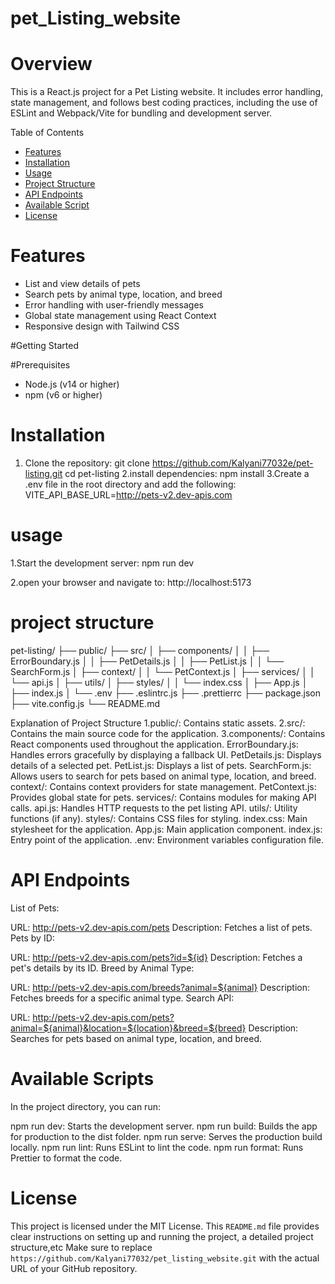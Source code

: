# pet_Listing_website

# Overview

This is a React.js project for a Pet Listing website. It includes error handling, state management, and follows best coding practices, including the use of ESLint and Webpack/Vite for bundling and development server.

Table of Contents

- [Features](#features)
- [Installation](#installation)
- [Usage](#usage)
- [Project Structure](#project-structure)
- [API Endpoints](#api-endpoints)
- [Available Script](#available-scripts)
- [License](#license)

# Features

- List and view details of pets
- Search pets by animal type, location, and breed
- Error handling with user-friendly messages
- Global state management using React Context
- Responsive design with Tailwind CSS

#Getting Started

#Prerequisites

- Node.js (v14 or higher)
- npm (v6 or higher)

# Installation

1. Clone the repository:
git clone https://github.com/Kalyani77032e/pet-listing.git
 cd pet-listing
2.install dependencies:
npm install 
3.Create a .env file in the root directory and add the following:
VITE_API_BASE_URL=http://pets-v2.dev-apis.com

# usage
1.Start the development server:
npm run dev

2.open your browser and navigate to:
http://localhost:5173

# project structure 

pet-listing/
├── public/
├── src/
│   ├── components/
│   │   ├── ErrorBoundary.js
│   │   ├── PetDetails.js
│   │   ├── PetList.js
│   │   └── SearchForm.js
│   ├── context/
│   │   └── PetContext.js
│   ├── services/
│   │   └── api.js
│   ├── utils/
│   ├── styles/
│   │   └── index.css
│   ├── App.js
│   ├── index.js
│   └── .env
├── .eslintrc.js
├── .prettierrc
├── package.json
├── vite.config.js
└── README.md

Explanation of Project Structure
1.public/: Contains static assets.
2.src/: Contains the main source code for the application.
3.components/: Contains React components used throughout the application.
ErrorBoundary.js: Handles errors gracefully by displaying a fallback UI.
PetDetails.js: Displays details of a selected pet.
PetList.js: Displays a list of pets.
SearchForm.js: Allows users to search for pets based on animal type, location, and breed.
context/: Contains context providers for state management.
PetContext.js: Provides global state for pets.
services/: Contains modules for making API calls.
api.js: Handles HTTP requests to the pet listing API.
utils/: Utility functions (if any).
styles/: Contains CSS files for styling.
index.css: Main stylesheet for the application.
App.js: Main application component.
index.js: Entry point of the application.
.env: Environment variables configuration file.


# API Endpoints
List of Pets:

URL: http://pets-v2.dev-apis.com/pets
Description: Fetches a list of pets.
Pets by ID:

URL: http://pets-v2.dev-apis.com/pets?id=${id}
Description: Fetches a pet's details by its ID.
Breed by Animal Type:

URL: http://pets-v2.dev-apis.com/breeds?animal=${animal}
Description: Fetches breeds for a specific animal type.
Search API:

URL: http://pets-v2.dev-apis.com/pets?animal=${animal}&location=${location}&breed=${breed}
Description: Searches for pets based on animal type, location, and breed.

# Available Scripts
In the project directory, you can run:

npm run dev: Starts the development server.
npm run build: Builds the app for production to the dist folder.
npm run serve: Serves the production build locally.
npm run lint: Runs ESLint to lint the code.
npm run format: Runs Prettier to format the code.


# License
This project is licensed under the MIT License.
This `README.md` file provides clear instructions on setting up and running the project, a detailed project structure,etc Make sure to replace `https://github.com/Kalyani77032/pet_listing_website.git` with the actual URL of your GitHub repository.